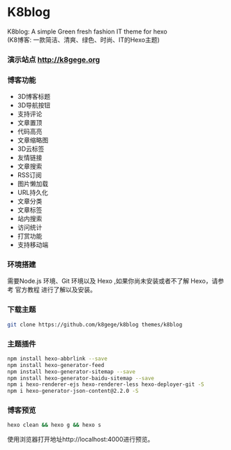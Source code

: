 # K8blog
K8blog: A simple Green fresh fashion IT theme for hexo  <br>
(K8博客: 一款简洁、清爽、绿色、时尚、IT的Hexo主题)

### 演示站点 http://k8gege.org

### 博客功能

- 3D博客标题
- 3D导航按钮
- 支持评论
- 文章置顶
- 代码高亮
- 文章缩略图
- 3D云标签
- 友情链接
- 文章搜索
- RSS订阅
- 图片懒加载
- URL持久化
- 文章分类
- 文章标签
- 站内搜索
- 访问统计
- 打赏功能
- 支持移动端


### 环境搭建

需要Node.js 环境、Git 环境以及 Hexo ,如果你尚未安装或者不了解 Hexo，请参考 官方教程 进行了解以及安装。

### 下载主题

```Bash
git clone https://github.com/k8gege/k8blog themes/k8blog
```

### 主题插件
```Bash
npm install hexo-abbrlink --save
npm install hexo-generator-feed
npm install hexo-generator-sitemap --save
npm install hexo-generator-baidu-sitemap --save
npm i hexo-renderer-ejs hexo-renderer-less hexo-deployer-git -S
npm i hexo-generator-json-content@2.2.0 -S
```

### 博客预览
```Bash
hexo clean && hexo g && hexo s
```

使用浏览器打开地址http://localhost:4000进行预览。


